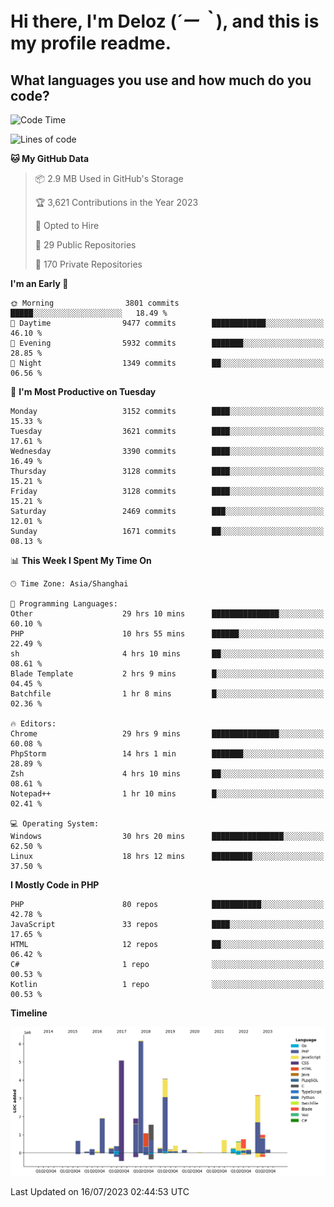 # **Hi there, I'm Deloz (*´ー｀*), and this is my profile readme.**

## **What languages you use and how much do you code?**

<!--START_SECTION:waka-->
![Code Time](http://img.shields.io/badge/Code%20Time-1%2C914%20hrs-blue)

![Lines of code](https://img.shields.io/badge/From%20Hello%20World%20I%27ve%20Written-31.3%20million%20lines%20of%20code-blue)

**🐱 My GitHub Data** 

> 📦 2.9 MB Used in GitHub's Storage 
 > 
> 🏆 3,621 Contributions in the Year 2023
 > 
> 💼 Opted to Hire
 > 
> 📜 29 Public Repositories 
 > 
> 🔑 170 Private Repositories 
 > 
**I'm an Early 🐤** 

```text
🌞 Morning                3801 commits        █████░░░░░░░░░░░░░░░░░░░░   18.49 % 
🌆 Daytime                9477 commits        ████████████░░░░░░░░░░░░░   46.10 % 
🌃 Evening                5932 commits        ███████░░░░░░░░░░░░░░░░░░   28.85 % 
🌙 Night                  1349 commits        ██░░░░░░░░░░░░░░░░░░░░░░░   06.56 % 
```
📅 **I'm Most Productive on Tuesday** 

```text
Monday                   3152 commits        ████░░░░░░░░░░░░░░░░░░░░░   15.33 % 
Tuesday                  3621 commits        ████░░░░░░░░░░░░░░░░░░░░░   17.61 % 
Wednesday                3390 commits        ████░░░░░░░░░░░░░░░░░░░░░   16.49 % 
Thursday                 3128 commits        ████░░░░░░░░░░░░░░░░░░░░░   15.21 % 
Friday                   3128 commits        ████░░░░░░░░░░░░░░░░░░░░░   15.21 % 
Saturday                 2469 commits        ███░░░░░░░░░░░░░░░░░░░░░░   12.01 % 
Sunday                   1671 commits        ██░░░░░░░░░░░░░░░░░░░░░░░   08.13 % 
```


📊 **This Week I Spent My Time On** 

```text
🕑︎ Time Zone: Asia/Shanghai

💬 Programming Languages: 
Other                    29 hrs 10 mins      ███████████████░░░░░░░░░░   60.10 % 
PHP                      10 hrs 55 mins      ██████░░░░░░░░░░░░░░░░░░░   22.49 % 
sh                       4 hrs 10 mins       ██░░░░░░░░░░░░░░░░░░░░░░░   08.61 % 
Blade Template           2 hrs 9 mins        █░░░░░░░░░░░░░░░░░░░░░░░░   04.45 % 
Batchfile                1 hr 8 mins         █░░░░░░░░░░░░░░░░░░░░░░░░   02.36 % 

🔥 Editors: 
Chrome                   29 hrs 9 mins       ███████████████░░░░░░░░░░   60.08 % 
PhpStorm                 14 hrs 1 min        ███████░░░░░░░░░░░░░░░░░░   28.89 % 
Zsh                      4 hrs 10 mins       ██░░░░░░░░░░░░░░░░░░░░░░░   08.61 % 
Notepad++                1 hr 10 mins        █░░░░░░░░░░░░░░░░░░░░░░░░   02.41 % 

💻 Operating System: 
Windows                  30 hrs 20 mins      ████████████████░░░░░░░░░   62.50 % 
Linux                    18 hrs 12 mins      █████████░░░░░░░░░░░░░░░░   37.50 % 
```

**I Mostly Code in PHP** 

```text
PHP                      80 repos            ███████████░░░░░░░░░░░░░░   42.78 % 
JavaScript               33 repos            ████░░░░░░░░░░░░░░░░░░░░░   17.65 % 
HTML                     12 repos            ██░░░░░░░░░░░░░░░░░░░░░░░   06.42 % 
C#                       1 repo              ░░░░░░░░░░░░░░░░░░░░░░░░░   00.53 % 
Kotlin                   1 repo              ░░░░░░░░░░░░░░░░░░░░░░░░░   00.53 % 
```



**Timeline**

![Lines of Code chart](https://raw.githubusercontent.com/deloz/deloz/main/assets/bar_graph.png)


 Last Updated on 16/07/2023 02:44:53 UTC
<!--END_SECTION:waka-->
